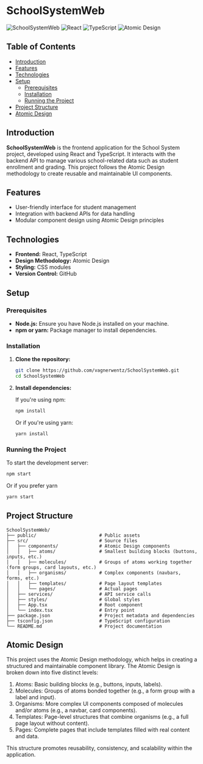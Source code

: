 # SchoolSystemWeb

![SchoolSystemWeb](https://img.shields.io/badge/SchoolSystemWeb-1.0.0-blue.svg)
![React](https://img.shields.io/badge/Frontend-React-blue.svg)
![TypeScript](https://img.shields.io/badge/Language-TypeScript-blue.svg)
![Atomic Design](https://img.shields.io/badge/Design-Atomic%20Design-yellowgreen.svg)

## Table of Contents

- [Introduction](#introduction)
- [Features](#features)
- [Technologies](#technologies)
- [Setup](#setup)
  - [Prerequisites](#prerequisites)
  - [Installation](#installation)
  - [Running the Project](#running-the-project)
- [Project Structure](#project-structure)
- [Atomic Design](#atomic-design)

## Introduction

**SchoolSystemWeb** is the frontend application for the School System project, developed using React and TypeScript. It interacts with the backend API to manage various school-related data such as student enrollment and grading. This project follows the Atomic Design methodology to create reusable and maintainable UI components.

## Features

- User-friendly interface for student management
- Integration with backend APIs for data handling
- Modular component design using Atomic Design principles

## Technologies

- **Frontend:** React, TypeScript
- **Design Methodology:** Atomic Design
- **Styling:** CSS modules
- **Version Control:** GitHub

## Setup

### Prerequisites

- **Node.js:** Ensure you have Node.js installed on your machine.
- **npm or yarn:** Package manager to install dependencies.

### Installation

1. **Clone the repository:**

    ```bash
    git clone https://github.com/vagnerwentz/SchoolSystemWeb.git
    cd SchoolSystemWeb
    ```

2. **Install dependencies:**

    If you're using npm:

    ```bash
    npm install
    ```

    Or if you're using yarn:

    ```bash
    yarn install
    ```

### Running the Project

To start the development server:

```bash
npm start
```
Or if you prefer yarn
```bash
yarn start
```

## Project Structure
```
SchoolSystemWeb/
├── public/                       # Public assets
├── src/                          # Source files
│   ├── components/               # Atomic Design components
│   │   ├── atoms/                # Smallest building blocks (buttons, inputs, etc.)
│   │   ├── molecules/            # Groups of atoms working together (form groups, card layouts, etc.)
│   │   ├── organisms/            # Complex components (navbars, forms, etc.)
│   │   ├── templates/            # Page layout templates
│   │   └── pages/                # Actual pages
│   ├── services/                 # API service calls
│   ├── styles/                   # Global styles
│   ├── App.tsx                   # Root component
│   └── index.tsx                 # Entry point
├── package.json                  # Project metadata and dependencies
├── tsconfig.json                 # TypeScript configuration
└── README.md                     # Project documentation

```

## Atomic Design
This project uses the Atomic Design methodology, which helps in creating a structured and maintainable component library. The Atomic Design is broken down into five distinct levels:

1. Atoms: Basic building blocks (e.g., buttons, inputs, labels).
2. Molecules: Groups of atoms bonded together (e.g., a form group with a label and input).
3. Organisms: More complex UI components composed of molecules and/or atoms (e.g., a navbar, card components).
4. Templates: Page-level structures that combine organisms (e.g., a full page layout without content).
5. Pages: Complete pages that include templates filled with real content and data.

This structure promotes reusability, consistency, and scalability within the application.

